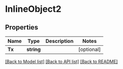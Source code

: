 # InlineObject2

## Properties

Name | Type | Description | Notes
------------ | ------------- | ------------- | -------------
**Tx** | **string** |  | [optional] 

[[Back to Model list]](../README.md#documentation-for-models) [[Back to API list]](../README.md#documentation-for-api-endpoints) [[Back to README]](../README.md)


